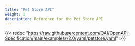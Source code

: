 ```yaml
---
title: "Pet Store API"
weight: 1
description: Reference for the Pet Store API
---
```


{{< redoc "https://raw.githubusercontent.com/OAI/OpenAPI-Specification/main/examples/v2.0/yaml/petstore.yaml" >}}